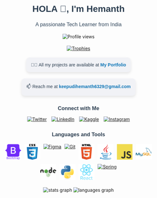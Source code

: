 <h1 align="center" style="color: #2c3e50; font-family: 'Arial', sans-serif; font-weight: 700;">HOLA 👋, I'm Hemanth</h1>
<h3 align="center" style="color: #34495e; font-family: 'Arial', sans-serif; font-weight: 400;">A passionate Tech Learner from India</h3>

<div align="center" style="margin: 20px 0;">
  <img src="https://komarev.com/ghpvc/?username=keepudihemanth&label=Profile%20views&color=0e75b6&style=flat" alt="Profile views" style="transition: transform 0.3s ease;" onmouseover="this.style.transform='scale(1.1)'" onmouseout="this.style.transform='scale(1)'"/>
</div>

<div align="center" style="margin: 20px 0;">
  <a href="https://github.com/ryo-ma/github-profile-trophy">
    <img src="https://github-profile-trophy.vercel.app/?username=keepudihemanth&theme=onedark&margin-w=15&margin-h=15" alt="Trophies" style="max-width: 100%; transition: transform 0.3s ease;" onmouseover="this.style.transform='scale(1.05)'" onmouseout="this.style.transform='scale(1)'"/>
  </a>
</div>

<div style="display: flex; justify-content: center; gap: 20px; flex-wrap: wrap; margin: 20px 0;">
  <div style="background: #f1f2f6; padding: 15px; border-radius: 10px; box-shadow: 0 4px 8px rgba(0,0,0,0.1); transition: transform 0.3s ease;">
    <p style="margin: 0; color: #2c3e50; font-family: 'Arial', sans-serif;">👨‍💻 All my projects are available at <a href="https://keepudihemanth.github.io/Portfolio/" style="color: #0e75b6; text-decoration: none; font-weight: 600;">My Portfolio</a></p>
  </div>
  <div style="background: #f1f2f6; padding: 15px; border-radius: 10px; box-shadow: 0 4px 8px rgba(0,0,0,0.1); transition: transform 0.3s ease;">
    <p style="margin: 0; color: #2c3e50; font-family: 'Arial', sans-serif;">📫 Reach me at <a href="mailto:keepudihemanth6329@gmail.com" style="color: #0e75b6; text-decoration: none; font-weight: 600;">keepudihemanth6329@gmail.com</a></p>
  </div>
</div>

<h3 align="center" style="color: #2c3e50; font-family: 'Arial', sans-serif; margin-top: 30px;">Connect with Me</h3>
<div align="center" style="display: flex; gap: 15px; flex-wrap: wrap; justify-content: center;">
  <a href="https://twitter.com/keepudi_hemanth" target="_blank" style="transition: transform 0.3s ease;">
    <img src="https://raw.githubusercontent.com/rahuldkjain/github-profile-readme-generator/master/src/images/icons/Social/twitter.svg" alt="Twitter" height="40" width="40" onmouseover="this.style.transform='scale(1.2)'" onmouseout="this.style.transform='scale(1)'"/>
  </a>
  <a href="https://linkedin.com/in/keepudi-hemanth" target="_blank" style="transition: transform 0.3s ease;">
    <img src="https://raw.githubusercontent.com/rahuldkjain/github-profile-readme-generator/master/src/images/icons/Social/linked-in-alt.svg" alt="LinkedIn" height="40" width="40" onmouseover="this.style.transform='scale(1.2)'" onmouseout="this.style.transform='scale(1)'"/>
  </a>
  <a href="https://kaggle.com/hemanthkeepudi" target="_blank" style="transition: transform 0.3s ease;">
    <img src="https://raw.githubusercontent.com/rahuldkjain/github-profile-readme-generator/master/src/images/icons/Social/kaggle.svg" alt="Kaggle" height="40" width="40" onmouseover="this.style.transform='scale(1.2)'" onmouseout="this.style.transform='scale(1)'"/>
  </a>
  <a href="https://instagram.com/k__hemanth" target="_blank" style="transition: transform 0.3s ease;">
    <img src="https://raw.githubusercontent.com/rahuldkjain/github-profile-readme-generator/master/src/images/icons/Social/instagram.svg" alt="Instagram" height="40" width="40" onmouseover="this.style.transform='scale(1.2)'" onmouseout="this.style.transform='scale(1)'"/>
  </a>
</div>

<h3 align="center" style="color: #2c3e50; font-family: 'Arial', sans-serif; margin-top: 30px;">Languages and Tools</h3>
<div align="center" style="display: flex; flex-wrap: wrap; gap: 10px; justify-content: center; margin: 20px 0;">
  <a href="https://getbootstrap.com" target="_blank" style="transition: transform 0.3s ease;">
    <img src="https://raw.githubusercontent.com/devicons/devicon/master/icons/bootstrap/bootstrap-plain-wordmark.svg" alt="Bootstrap" width="50" height="50" onmouseover="this.style.transform='scale(1.2)'" onmouseout="this.style.transform='scale(1)'"/>
  </a>
  <a href="https://www.w3schools.com/css/" target="_blank" style="transition: transform 0.3s ease;">
    <img src="https://raw.githubusercontent.com/devicons/devicon/master/icons/css3/css3-original-wordmark.svg" alt="CSS3" width="50" height="50" onmouseover="this.style.transform='scale(1.2)'" onmouseout="this.style.transform='scale(1)'"/>
  </a>
  <a href="https://www.figma.com/" target="_blank" style="transition: transform 0.3s ease;">
    <img src="https://www.vectorlogo.zone/logos/figma/figma-icon.svg" alt="Figma" width="50" height="50" onmouseover="this.style.transform='scale(1.2)'" onmouseout="this.style.transform='scale(1)'"/>
  </a>
  <a href="https://git-scm.com/" target="_blank" style="transition: transform 0.3s ease;">
    <img src="https://www.vectorlogo.zone/logos/git-scm/git-scm-icon.svg" alt="Git" width="50" height="50" onmouseover="this.style.transform='scale(1.2)'" onmouseout="this.style.transform='scale(1)'"/>
  </a>
  <a href="https://www.w3.org/html/" target="_blank" style="transition: transform 0.3s ease;">
    <img src="https://raw.githubusercontent.com/devicons/devicon/master/icons/html5/html5-original-wordmark.svg" alt="HTML5" width="50" height="50" onmouseover="this.style.transform='scale(1.2)'" onmouseout="this.style.transform='scale(1)'"/>
  </a>
  <a href="https://www.java.com" target="_blank" style="transition: transform 0.3s ease;">
    <img src="https://raw.githubusercontent.com/devicons/devicon/master/icons/java/java-original.svg" alt="Java" width="50" height="50" onmouseover="this.style.transform='scale(1.2)'" onmouseout="this.style.transform='scale(1)'"/>
  </a>
  <a href="https://developer.mozilla.org/en-US/docs/Web/JavaScript" target="_blank" style="transition: transform 0.3s ease;">
    <img src="https://raw.githubusercontent.com/devicons/devicon/master/icons/javascript/javascript-original.svg" alt="JavaScript" width="50" height="50" onmouseover="this.style.transform='scale(1.2)'" onmouseout="this.style.transform='scale(1)'"/>
  </a>
  <a href="https://www.mysql.com/" target="_blank" style="transition: transform 0.3s ease;">
    <img src="https://raw.githubusercontent.com/devicons/devicon/master/icons/mysql/mysql-original-wordmark.svg" alt="MySQL" width="50" height="50" onmouseover="this.style.transform='scale(1.2)'" onmouseout="this.style.transform='scale(1)'"/>
  </a>
  <a href="https://nodejs.org" target="_blank" style="transition: transform 0.3s ease;">
    <img src="https://raw.githubusercontent.com/devicons/devicon/master/icons/nodejs/nodejs-original-wordmark.svg" alt="Node.js" width="50" height="50" onmouseover="this.style.transform='scale(1.2)'" onmouseout="this.style.transform='scale(1)'"/>
  </a>
  <a href="https://www.python.org" target="_blank" style="transition: transform 0.3s ease;">
    <img src="https://raw.githubusercontent.com/devicons/devicon/master/icons/python/python-original.svg" alt="Python" width="50" height="50" onmouseover="this.style.transform='scale(1.2)'" onmouseout="this.style.transform='scale(1)'"/>
  </a>
  <a href="https://reactjs.org/" target="_blank" style="transition: transform 0.3s ease;">
    <img src="https://raw.githubusercontent.com/devicons/devicon/master/icons/react/react-original-wordmark.svg" alt="React" width="50" height="50" onmouseover="this.style.transform='scale(1.2)'" onmouseout="this.style.transform='scale(1)'"/>
  </a>
  <a href="https://spring.io/" target="_blank" style="transition: transform 0.3s ease;">
    <img src="https://www.vectorlogo.zone/logos/springio/springio-icon.svg" alt="Spring" width="50" height="50" onmouseover="this.style.transform='scale(1.2)'" onmouseout="this.style.transform='scale(1)'"/>
  </a>
</div>

<div align="center">
  <img src="https://github-readme-stats.vercel.app/api?username=keepudihemanth&hide_title=false&hide_rank=false&show_icons=true&include_all_commits=true&count_private=true&disable_animations=false&theme=dracula&locale=en&hide_border=false" height="150" alt="stats graph"  />
  <img src="https://github-readme-stats.vercel.app/api/top-langs?username=keepudihemanth&locale=en&hide_title=false&layout=compact&card_width=320&langs_count=5&theme=dracula&hide_border=false" height="150" alt="languages graph"  />
</div>
